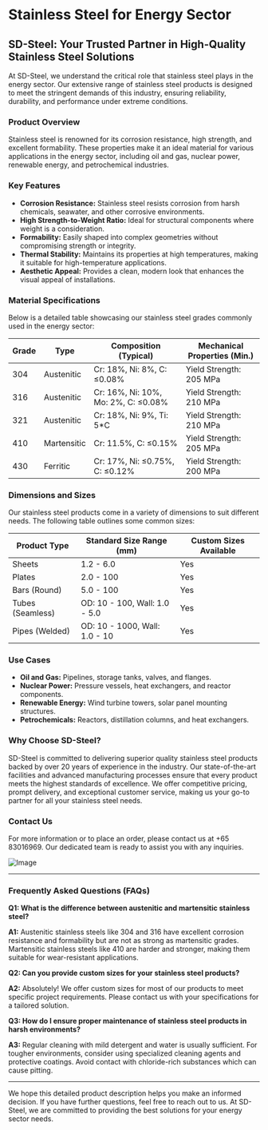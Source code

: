 # Stainless Steel for Energy Sector

## SD-Steel: Your Trusted Partner in High-Quality Stainless Steel Solutions

At SD-Steel, we understand the critical role that stainless steel plays in the energy sector. Our extensive range of stainless steel products is designed to meet the stringent demands of this industry, ensuring reliability, durability, and performance under extreme conditions.

### Product Overview

Stainless steel is renowned for its corrosion resistance, high strength, and excellent formability. These properties make it an ideal material for various applications in the energy sector, including oil and gas, nuclear power, renewable energy, and petrochemical industries.

### Key Features

- **Corrosion Resistance:** Stainless steel resists corrosion from harsh chemicals, seawater, and other corrosive environments.
- **High Strength-to-Weight Ratio:** Ideal for structural components where weight is a consideration.
- **Formability:** Easily shaped into complex geometries without compromising strength or integrity.
- **Thermal Stability:** Maintains its properties at high temperatures, making it suitable for high-temperature applications.
- **Aesthetic Appeal:** Provides a clean, modern look that enhances the visual appeal of installations.

### Material Specifications

Below is a detailed table showcasing our stainless steel grades commonly used in the energy sector:

| Grade         | Type          | Composition (Typical)               | Mechanical Properties (Min.)       |
|---------------|---------------|------------------------------------|-----------------------------------|
| 304           | Austenitic    | Cr: 18%, Ni: 8%, C: ≤0.08%          | Yield Strength: 205 MPa           |
| 316           | Austenitic    | Cr: 16%, Ni: 10%, Mo: 2%, C: ≤0.08% | Yield Strength: 210 MPa           |
| 321           | Austenitic    | Cr: 18%, Ni: 9%, Ti: 5*C           | Yield Strength: 210 MPa           |
| 410            | Martensitic   | Cr: 11.5%, C: ≤0.15%                | Yield Strength: 205 MPa           |
| 430           | Ferritic      | Cr: 17%, Ni: ≤0.75%, C: ≤0.12%      | Yield Strength: 200 MPa           |

### Dimensions and Sizes

Our stainless steel products come in a variety of dimensions to suit different needs. The following table outlines some common sizes:

| Product Type       | Standard Size Range (mm)       | Custom Sizes Available        |
|--------------------|--------------------------------|-------------------------------|
| Sheets             | 1.2 - 6.0                      | Yes                           |
| Plates             | 2.0 - 100                      | Yes                           |
| Bars (Round)       | 5.0 - 100                      | Yes                           |
| Tubes (Seamless)   | OD: 10 - 100, Wall: 1.0 - 5.0  | Yes                           |
| Pipes (Welded)     | OD: 10 - 1000, Wall: 1.0 - 10  | Yes                           |

### Use Cases

- **Oil and Gas:** Pipelines, storage tanks, valves, and flanges.
- **Nuclear Power:** Pressure vessels, heat exchangers, and reactor components.
- **Renewable Energy:** Wind turbine towers, solar panel mounting structures.
- **Petrochemicals:** Reactors, distillation columns, and heat exchangers.

### Why Choose SD-Steel?

SD-Steel is committed to delivering superior quality stainless steel products backed by over 20 years of experience in the industry. Our state-of-the-art facilities and advanced manufacturing processes ensure that every product meets the highest standards of excellence. We offer competitive pricing, prompt delivery, and exceptional customer service, making us your go-to partner for all your stainless steel needs.

### Contact Us

For more information or to place an order, please contact us at +65 83016969. Our dedicated team is ready to assist you with any inquiries.

![Image](https://github.com/user-attachments/assets/2567258e-e124-4816-932d-1809bd27ef0b)

---

### Frequently Asked Questions (FAQs)

**Q1: What is the difference between austenitic and martensitic stainless steel?**

**A1:** Austenitic stainless steels like 304 and 316 have excellent corrosion resistance and formability but are not as strong as martensitic grades. Martensitic stainless steels like 410 are harder and stronger, making them suitable for wear-resistant applications.

**Q2: Can you provide custom sizes for your stainless steel products?**

**A2:** Absolutely! We offer custom sizes for most of our products to meet specific project requirements. Please contact us with your specifications for a tailored solution.

**Q3: How do I ensure proper maintenance of stainless steel products in harsh environments?**

**A3:** Regular cleaning with mild detergent and water is usually sufficient. For tougher environments, consider using specialized cleaning agents and protective coatings. Avoid contact with chloride-rich substances which can cause pitting.

---

We hope this detailed product description helps you make an informed decision. If you have further questions, feel free to reach out to us. At SD-Steel, we are committed to providing the best solutions for your energy sector needs.